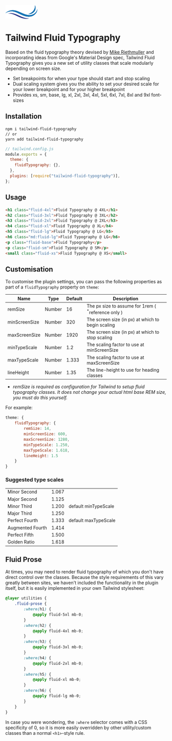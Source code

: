 <img alt="Tailwind Fluid Typography" width="100" src="./.github/logo.png">

# Tailwind Fluid Typography

Based on the fluid typography theory devised by [Mike Riethmuller](https://madebymike.com.au) and incorporating ideas from Google's Material Design spec, Tailwind Fluid Typography gives you a new set of utility classes that scale modularly depending on screen size.

- Set breakpoints for when your type should start and stop scaling
- Dual scaling system gives you the ability to set your desired scale for your lower breakpoint and for your higher breakpoint
- Provides xs, sm, base, lg, xl, 2xl, 3xl, 4xl, 5xl, 6xl, 7xl, 8xl and 9xl font-sizes

## Installation

```
npm i tailwind-fluid-typography
// or
yarn add tailwind-fluid-typography
```

```js
// tailwind.config.js
module.exports = {
  theme: {
    fluidTypography: {},
  },
  plugins: [require("tailwind-fluid-typography")],
};
```

## Usage

```html
<h1 class="fluid-4xl">Fluid Typography @ 4XL</h1>
<h2 class="fluid-3xl">Fluid Typography @ 3XL</h2>
<h3 class="fluid-2xl">Fluid Typography @ 2XL</h3>
<h4 class="fluid-xl">Fluid Typography @ XL</h4>
<h5 class="fluid-lg">Fluid Typography @ LG</h5>
<h6 class="md:fluid-lg">Fluid Typography @ LG</h6>
<p class="fluid-base">Fluid Typography</p>
<p class="fluid-sm">Fluid Typography @ SM</p>
<small class="fluid-xs">Fluid Typography @ XS</small>
```

## Customisation

To customise the plugin settings, you can pass the following properties as part of a `fluidTypography` property on `theme`:

| Name          | Type   | Default | Description                                       |
| ------------- | ------ | ------- | ------------------------------------------------- |
| remSize       | Number | 16      | The px size to assume for 1rem ( <sup>*</sup>reference only )|
| minScreenSize | Number | 320     | The screen size (in px) at which to begin scaling |
| maxScreenSize | Number | 1920    | The screen size (in px) at which to stop scaling  |
| minTypeScale  | Number | 1.2     | The scaling factor to use at minScreenSize        |
| maxTypeScale  | Number | 1.333   | The scaling factor to use at maxScreenSize        |
| lineHeight    | Number | 1.35    | The line-height to use for heading classes        |

* *remSize is required as configuration for Tailwind to setup fluid typography classes. It does not change your actual html base REM size, you must do this yourself.*

For example:

```js
theme: {
    fluidTypography: {
        remSize: 14,
        minScreenSize: 600,
        maxScreenSize: 1280,
        minTypeScale: 1.250,
        maxTypeScale: 1.618,
        lineHeight: 1.5
    }
}
```

### Suggested type scales

|                  |       |                      |
| ---------------- | ----- | -------------------- |
| Minor Second     | 1.067 |                      |
| Major Second     | 1.125 |                      |
| Minor Third      | 1.200 | default minTypeScale |
| Major Third      | 1.250 |                      |
| Perfect Fourth   | 1.333 | default maxTypeScale |
| Augmented Fourth | 1.414 |                      |
| Perfect Fifth    | 1.500 |                      |
| Golden Ratio     | 1.618 |                      |

## Fluid Prose 

At times, you may need to render fluid typography of which you don't have direct control over the classes. Because the style requirements of this vary greatly between sites, we haven't included the functionality in the plugin itself, but it is easily implemented in your own Tailwind stylesheet:

```css
@layer utilities {
	.fluid-prose {
		:where(h1) {
			@apply fluid-5xl mb-0;
		}
		:where(h2) {
			@apply fluid-4xl mb-0;
		}
		:where(h3) {
			@apply fluid-3xl mb-0;
		}
		:where(h4) {
			@apply fluid-2xl mb-0;
		}
		:where(h5) {
			@apply fluid-xl mb-0;
		}
		:where(h6) {
			@apply fluid-lg mb-0;
		}
	}
}
```

In case you were wondering, the `:where` selector comes with a CSS specificity of 0, so it is more easily overridden by other utility/custom classes than a normal `<h1>`-style rule.
